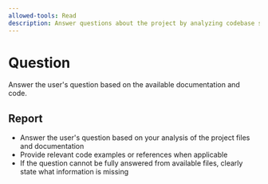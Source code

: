 ```yaml
---
allowed-tools: Read
description: Answer questions about the project by analyzing codebase structure, documentation and existing code
---
```


# Question

Answer the user's question based on the available documentation and code.

## Report

- Answer the user's question based on your analysis of the project files and documentation
- Provide relevant code examples or references when applicable
- If the question cannot be fully answered from available files, clearly state what information is missing